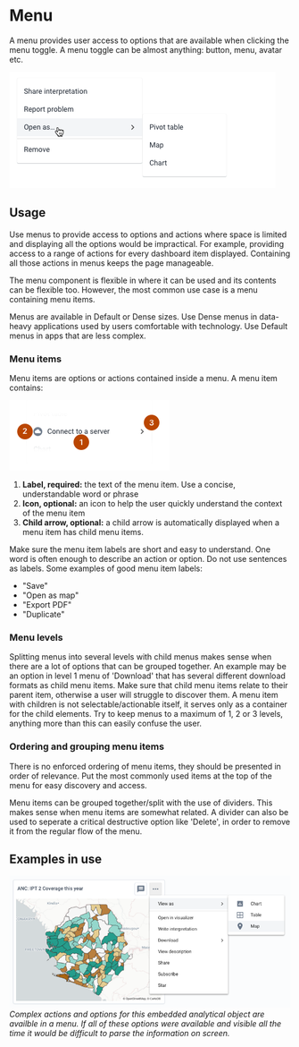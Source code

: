 # Menu
A menu provides user access to options that are available when clicking the menu toggle. A menu toggle can be almost anything: button, menu, avatar etc.

![](../images/menu.png)

## Usage
Use menus to provide access to options and actions where space is limited and displaying all the options would be impractical. For example, providing access to a range of actions for every dashboard item displayed. Containing all those actions in menus keeps the page manageable.

The menu component is flexible in where it can be used and its contents can be flexible too. However, the most common use case is a menu containing menu items.

Menus are available in Default or Dense sizes. Use Dense menus in data-heavy applications used by users comfortable with technology. Use Default menus in apps that are less complex.

### Menu items
Menu items are options or actions contained inside a menu. A menu item contains:

![](../images/menuitem.png)

1. **Label, required:** the text of the menu item. Use a concise, understandable word or phrase
2. **Icon, optional:** an icon to help the user quickly understand the context of the menu item
3. **Child arrow, optional:** a child arrow is automatically displayed when a menu item has child menu items.

Make sure the menu item labels are short and easy to understand. One word is often enough to describe an action or option. Do not use sentences as labels. Some examples of good menu item labels:
- "Save"
- "Open as map"
- "Export PDF"
- "Duplicate"

### Menu levels
Splitting menus into several levels with child menus makes sense when there are a lot of options that can be grouped together. An example may be an option in level 1 menu of 'Download' that has several different download formats as child menu items. Make sure that child menu items relate to their parent item, otherwise a user will struggle to discover them. A menu item with children is not selectable/actionable itself, it serves only as a container for the child elements. Try to keep menus to a maximum of 1, 2 or 3 levels, anything more than this can easily confuse the user.


### Ordering and grouping menu items
There is no enforced ordering of menu items, they should be presented in order of relevance. Put the most commonly used items at the top of the menu for easy discovery and access.

Menu items can be grouped together/split with the use of dividers. This makes sense when menu items are somewhat related. A divider can also be used to seperate a critical destructive option like 'Delete', in order to remove it from the regular flow of the menu.

## Examples in use

![](../images/menu-example.png)
*Complex actions and options for this embedded analytical object are availble in a menu. If all of these options were available and visible all the time it would be difficult to parse the information on screen.*
